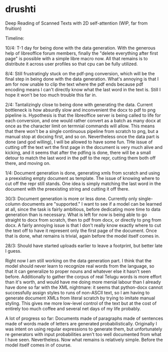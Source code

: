 # drushti
Deep Reading of Scanned Texts with 2D self-attention (WIP, far from fruition)

Timeline:

10/4: T-1 day for being done with the data generation. With the generous help of libreoffice forum members, finally the "delete everything after first page" is possible with a simple libre macro now. All that remains is to distribute it across user profiles so that cpu can be fully utilized.


8/4: Still frustratingly stuck on the pdf-png conversion, which will be the final step in being done with the data generation. What's annoying is that I am for now unable to clip the text where the pdf ends because pdf encoding means I can't directly know what the last word in the text is. Still I hope it won't be too much trouble this far in.


2/4: Tantalizingly close to being done with generating the data. Current bottleneck is how absurdly slow and inconvenient the docx to pdf to png pipeline is. Hypothesis is that the libreoffice server is being called to life for each conversion, and one would rather convert as a batch as many docx at once as the character limit on termnial commands will allow. This means that there won't be a single continuous pipeline from scratch to png, but a manual stop at docxing first, and so on. Nevertheless once the data part is done (and god willing), I will be allowed to have some fun. THe issue of cutting off the text wrt the first page in the document is very much alive and kicking, and it seems that after the pdfing is done, there will be a small detour to match the last word in the pdf to the repr, cutting them both off there, and moving on. 


1/4: Document generation is done, generating xmls from scratch and using a preexisting empty document as template. The issue of knowing where to cut off the repr still stands. One idea is simply matching the last word in the document with the preexisting string and cutting it off there. 


30/3: Document generation is more or less done. Currently only single-column documents are "supported." I want to see if a model can be learned at all, since the task is fairly ambitious, before dedicating more time to data generation than is necessary. What is left for now is being able to go straight to docx from scratch, then to pdf from docx, or directly to png from docx. A fairly annoying issue is that I don't really know exactly where to cut the text off to have it represent only the first page of the document. Once that is done, what remains is trivial, again before the model itself comes in.


28/3: Should have started uploads earlier to leave a footprint, but better late I guess.

Right now I am still working on the data generation part. I think that the model should never learn to recognize real words from the language, so that it can generalize to proper nouns and whatever else it hasn't seen before. Additionally to gather the corpus of real Telugu words is more effort than it's worth, and would have me doing more menial labour than I already have done so far with the XML nightmare: it seems that python-docx cannot successfully assign styles to runs of non-ASCII text, so I am having to generate document XMLs from literal scratch by trying to imitate manual styling. This gives me more low-level control of the text but at the cost of entirely too much coffee and several net days of my life probably.

A lot of progress so far: Documents made of paragraphs made of sentences made of words made of letters are generated probabilistically. Originally I was intent on using regular expressions to generate them, but unfortunately re generators with input probabilities aren't too well documented from what I have seen. Nevertheless. Now what remains is relatively simple. Before the model itself comes in of course.
